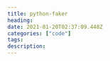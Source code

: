 ```yaml
---
title: python-faker
heading:
date: 2021-01-20T02:37:09.448Z
categories: ["code"]
tags: 
description: 
---
```


